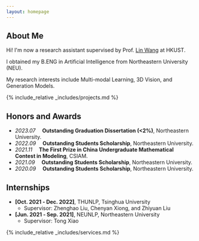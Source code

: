 ```yaml
---
layout: homepage
---
```


## About Me

Hi! I'm now a research assistant supervised by Prof. <a href="https://vlislab22.github.io/vlislab/linwang.html">Lin Wang</a> at HKUST.

I obtained my B.ENG in Artificial Intelligence from Northeastern University (NEU).

My research interests include Multi-modal Learning, 3D Vision, and Generation Models.


<!-- {% include_relative _includes/publications.md %} -->

{% include_relative _includes/projects.md %}





## Honors and Awards



- *2023.07* &emsp;**Outstanding Graduation Dissertation (<2%)**, Northeastern University. 
- *2022.09* &emsp;**Outstanding Students Scholarship**, Northeastern University. 
- *2021.11* &emsp;**The First Prize in China Undergraduate Mathematical Contest in Modeling**, CSIAM. 
- *2021.09* &emsp;**Outstanding Students Scholarship**, Northeastern University. 
- *2020.09* &emsp;**Outstanding Students Scholarship**, Northeastern University.



## Internships


- **[Oct. 2021 ‑ Dec. 2022]**, THUNLP, Tsinghua University
  - Supervisor: Zhenghao Liu, Chenyan Xiong, and Zhiyuan Liu
- **[Jun. 2021 ‑ Sep. 2021]**, NEUNLP, Northeastern University
  - Supervisor: Tong Xiao


{% include_relative _includes/services.md %}





